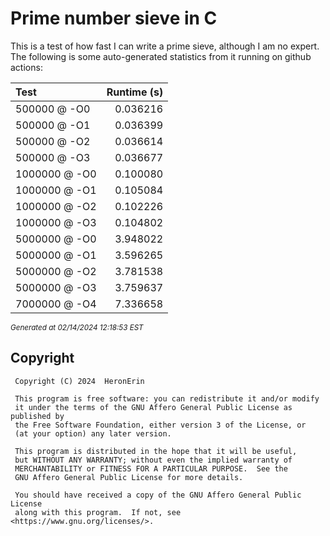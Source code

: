 # Prime number sieve in C

This is a test of how fast I can write a prime sieve, although I am no expert. 
The following is some auto-generated statistics from it running on github actions:

| Test          | Runtime (s)   |
| :---          |          ---: |
|500000 @ -O0|0.036216|
|500000 @ -O1|0.036399|
|500000 @ -O2|0.036614|
|500000 @ -O3|0.036677|
|1000000 @ -O0|0.100080|
|1000000 @ -O1|0.105084|
|1000000 @ -O2|0.102226|
|1000000 @ -O3|0.104802|
|5000000 @ -O0|3.948022|
|5000000 @ -O1|3.596265|
|5000000 @ -O2|3.781538|
|5000000 @ -O3|3.759637|
|7000000 @ -O4|7.336658|

<sup><i>Generated at 02/14/2024 12:18:53 EST</i></sup>


## Copyright
```
 Copyright (C) 2024  HeronErin

 This program is free software: you can redistribute it and/or modify
 it under the terms of the GNU Affero General Public License as published by
 the Free Software Foundation, either version 3 of the License, or
 (at your option) any later version.

 This program is distributed in the hope that it will be useful,
 but WITHOUT ANY WARRANTY; without even the implied warranty of
 MERCHANTABILITY or FITNESS FOR A PARTICULAR PURPOSE.  See the
 GNU Affero General Public License for more details.

 You should have received a copy of the GNU Affero General Public License
 along with this program.  If not, see <https://www.gnu.org/licenses/>.
```